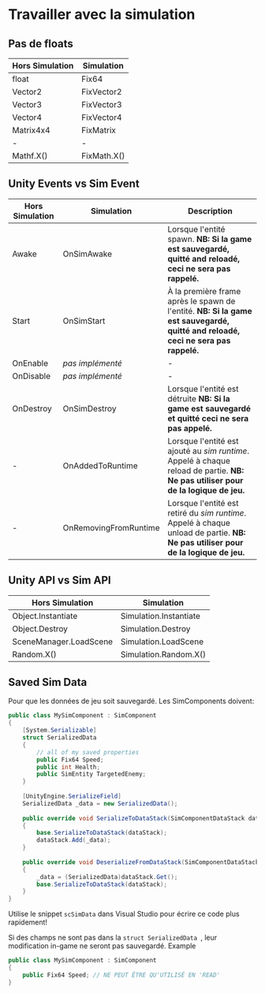 # Travailler avec la simulation

## Pas de floats
|Hors Simulation|Simulation|
|-|-|
|float|Fix64|
|Vector2 |FixVector2|
|Vector3 |FixVector3|
|Vector4 |FixVector4|
|Matrix4x4 |FixMatrix|
|-|-|
|Mathf.X()|FixMath.X()|

## Unity Events vs Sim Event
|Hors Simulation|Simulation| Description
|-|-|-|
|Awake |OnSimAwake|Lorsque l'entité spawn. **NB: Si la game est sauvegardé, quitté and reloadé, ceci ne sera pas rappelé.**
|Start |OnSimStart|À la première frame après le spawn de l'entité. **NB: Si la game est sauvegardé, quitté and reloadé, ceci ne sera pas rappelé.**
|OnEnable|_pas implémenté_|-
|OnDisable|_pas implémenté_|-
|OnDestroy |OnSimDestroy|Lorsque l'entité est détruite **NB: Si la game est sauvegardé et quitté ceci ne sera pas appelé.**
|-|OnAddedToRuntime|Lorsque l'entité est ajouté au *sim runtime*. Appelé à chaque reload de partie. **NB: Ne pas utiliser pour de la logique de jeu.** |
|-|OnRemovingFromRuntime|Lorsque l'entité est retiré du *sim runtime*. Appelé à chaque unload de partie. **NB: Ne pas utiliser pour de la logique de jeu.** |
 

## Unity API vs Sim API
|Hors Simulation|Simulation|
|-|-|
|Object.Instantiate |Simulation.Instantiate|
|Object.Destroy|Simulation.Destroy|
|SceneManager.LoadScene|Simulation.LoadScene|
|Random.X()|Simulation.Random.X()|

## Saved Sim Data 
Pour que les données de jeu soit sauvegardé. Les SimComponents doivent:
```csharp
public class MySimComponent : SimComponent
{
	[System.Serializable]
	struct SerializedData
	{
		// all of my saved properties
	    public Fix64 Speed;
   	    public int Health;
   	    public SimEntity TargetedEnemy;
	}
	
	[UnityEngine.SerializeField]
	SerializedData _data = new SerializedData();
	 
	public override void SerializeToDataStack(SimComponentDataStack dataStack)
	{
	    base.SerializeToDataStack(dataStack);
	    dataStack.Add(_data);
	}
	 
	public override void DeserializeFromDataStack(SimComponentDataStack dataStack)
	{
	    _data = (SerializedData)dataStack.Get();
	    base.SerializeToDataStack(dataStack);
	}
}
``` 
Utilise le snippet ``scSimData`` dans Visual Studio pour écrire ce code plus rapidement!

Si des champs ne sont pas dans la ``struct SerializedData ``, leur modification in-game ne seront pas sauvegardé. Example
```csharp
public class MySimComponent : SimComponent
{
	public Fix64 Speed; // NE PEUT ÊTRE QU'UTILISÉ EN 'READ'
}
``` 


